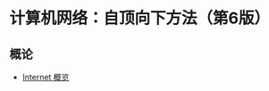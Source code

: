 # 计算机网络：自顶向下方法（第6版）

## 概论
+ [Internet 概览](https://github.com/a1029563229/Computer-Networking/tree/master/1.1)